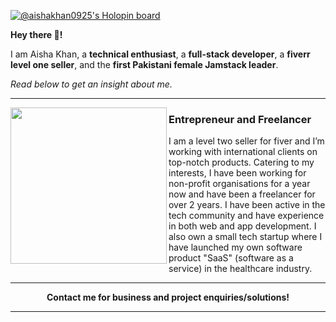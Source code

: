 [![@aishakhan0925's Holopin board](https://media.licdn.com/dms/image/D4D16AQEUyZ5xydcARQ/profile-displaybackgroundimage-shrink_350_1400/0/1719549328016?e=1725494400&v=beta&t=z06wFKbMK2Vv6xMOGwP-pJgdQsbo9jzLlORtanM9dvo)](https://holopin.io/@aishakhan0925)

**Hey there 👋!**

I am Aisha Khan, a **technical enthusiast**, a **full-stack developer**, a **fiverr level one seller**, and the **first Pakistani female Jamstack leader**. 

_Read below to get an insight about me._

---

 <p>
  <img width="250" align='left' src="https://media.licdn.com/dms/image/D4E0BAQEHl5Dk8ovO-g/company-logo_200_200/0/1681462896691/xomacs_logo?e=2147483647&v=beta&t=A0f5nlWjbM-qzqABGLVAkkhzDOXpghGfrOicVTWTht8">
</p>
 
### Entrepreneur and Freelancer

I am a level two seller for fiver and I’m working with international clients on top-notch products. Catering to my interests, I have been working for non-profit organisations for a year now and have been a freelancer for over 2 years. I have been active in the tech community and have experience in both web and app development. I also own a small tech startup where I have launched my own software product "SaaS" (software as a service) in the healthcare industry.

---

<strong><p align='center'>Contact me for business and project enquiries/solutions!</p></strong>

---
